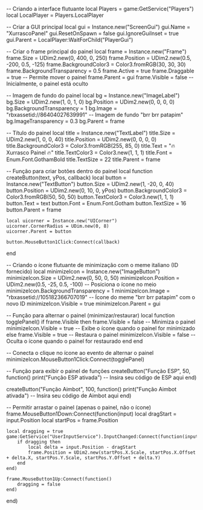 -- Criando a interface flutuante
local Players = game:GetService("Players")
local LocalPlayer = Players.LocalPlayer

-- Criar a GUI principal
local gui = Instance.new("ScreenGui")
gui.Name = "XurrascoPanel"
gui.ResetOnSpawn = false
gui.IgnoreGuiInset = true
gui.Parent = LocalPlayer:WaitForChild("PlayerGui")

-- Criar o frame principal do painel
local frame = Instance.new("Frame")
frame.Size = UDim2.new(0, 400, 0, 250)
frame.Position = UDim2.new(0.5, -200, 0.5, -125)
frame.BackgroundColor3 = Color3.fromRGB(30, 30, 30)
frame.BackgroundTransparency = 0.5
frame.Active = true
frame.Draggable = true  -- Permite mover o painel
frame.Parent = gui
frame.Visible = false  -- Inicialmente, o painel está oculto

-- Imagem de fundo do painel
local bg = Instance.new("ImageLabel")
bg.Size = UDim2.new(1, 0, 1, 0)
bg.Position = UDim2.new(0, 0, 0, 0)
bg.BackgroundTransparency = 1
bg.Image = "rbxassetid://86404027639991"  -- Imagem de fundo "brr brr patapim"
bg.ImageTransparency = 0.3
bg.Parent = frame

-- Título do painel
local title = Instance.new("TextLabel")
title.Size = UDim2.new(1, 0, 0, 40)
title.Position = UDim2.new(0, 0, 0, 0)
title.BackgroundColor3 = Color3.fromRGB(255, 85, 0)
title.Text = "🔥 Xurrasco Painel 🔥"
title.TextColor3 = Color3.new(1, 1, 1)
title.Font = Enum.Font.GothamBold
title.TextSize = 22
title.Parent = frame

-- Função para criar botões dentro do painel
local function createButton(text, yPos, callback)
    local button = Instance.new("TextButton")
    button.Size = UDim2.new(1, -20, 0, 40)
    button.Position = UDim2.new(0, 10, 0, yPos)
    button.BackgroundColor3 = Color3.fromRGB(50, 50, 50)
    button.TextColor3 = Color3.new(1, 1, 1)
    button.Text = text
    button.Font = Enum.Font.Gotham
    button.TextSize = 16
    button.Parent = frame

    local uicorner = Instance.new("UICorner")
    uicorner.CornerRadius = UDim.new(0, 8)
    uicorner.Parent = button

    button.MouseButton1Click:Connect(callback)
end

-- Criando o ícone flutuante de minimização com o meme italiano (ID fornecido)
local minimizeIcon = Instance.new("ImageButton")
minimizeIcon.Size = UDim2.new(0, 50, 0, 50)
minimizeIcon.Position = UDim2.new(0.5, -25, 0.5, -100)  -- Posiciona o ícone no meio
minimizeIcon.BackgroundTransparency = 1
minimizeIcon.Image = "rbxassetid://105182366707019"  -- Ícone do meme "brr brr patapim" com o novo ID
minimizeIcon.Visible = true
minimizeIcon.Parent = gui

-- Função para alternar o painel (minimizar/restaurar)
local function togglePanel()
    if frame.Visible then
        frame.Visible = false  -- Minimiza o painel
        minimizeIcon.Visible = true  -- Exibe o ícone quando o painel for minimizado
    else
        frame.Visible = true  -- Restaura o painel
        minimizeIcon.Visible = false  -- Oculta o ícone quando o painel for restaurado
    end
end

-- Conecta o clique no ícone ao evento de alternar o painel
minimizeIcon.MouseButton1Click:Connect(togglePanel)

-- Função para exibir o painel de funções
createButton("Função ESP", 50, function()
    print("Função ESP ativada")
    -- Insira seu código de ESP aqui
end)

createButton("Função Aimbot", 100, function()
    print("Função Aimbot ativada")
    -- Insira seu código de Aimbot aqui
end)

-- Permitir arrastar o painel (apenas o painel, não o ícone)
frame.MouseButton1Down:Connect(function(input)
    local dragStart = input.Position
    local startPos = frame.Position

    local dragging = true
    game:GetService("UserInputService").InputChanged:Connect(function(input)
        if dragging then
            local delta = input.Position - dragStart
            frame.Position = UDim2.new(startPos.X.Scale, startPos.X.Offset + delta.X, startPos.Y.Scale, startPos.Y.Offset + delta.Y)
        end
    end)

    frame.MouseButton1Up:Connect(function()
        dragging = false
    end)
end)
